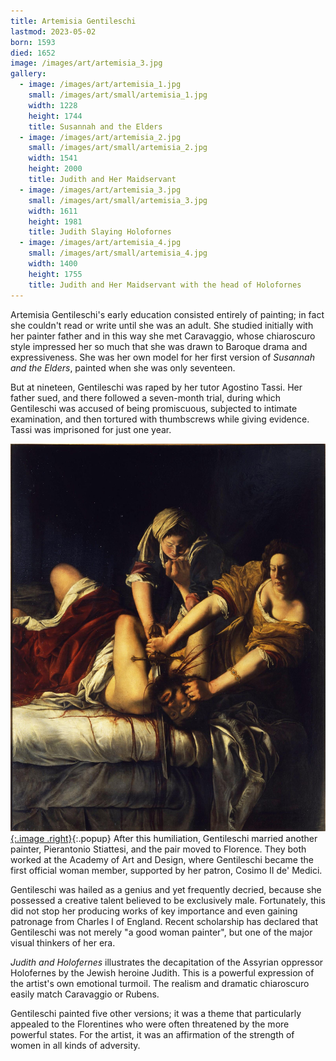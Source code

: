 ```yaml
---
title: Artemisia Gentileschi
lastmod: 2023-05-02
born: 1593
died: 1652
image: /images/art/artemisia_3.jpg
gallery:
  - image: /images/art/artemisia_1.jpg
    small: /images/art/small/artemisia_1.jpg
    width: 1228
    height: 1744
    title: Susannah and the Elders
  - image: /images/art/artemisia_2.jpg
    small: /images/art/small/artemisia_2.jpg
    width: 1541
    height: 2000
    title: Judith and Her Maidservant
  - image: /images/art/artemisia_3.jpg
    small: /images/art/small/artemisia_3.jpg
    width: 1611
    height: 1981
    title: Judith Slaying Holofornes
  - image: /images/art/artemisia_4.jpg
    small: /images/art/small/artemisia_4.jpg
    width: 1400
    height: 1755
    title: Judith and Her Maidservant with the head of Holofornes
---
```


Artemisia Gentileschi's early education consisted entirely of painting; in
fact she couldn't read or write until she was an adult. She studied initially
with her painter father and in this way she met Caravaggio, whose chiaroscuro
style impressed her so much that she was drawn to Baroque drama and
expressiveness. She was her own model for her first version of _Susannah and
the Elders_, painted when she was only seventeen.

But at nineteen, Gentileschi was raped by her tutor Agostino Tassi. Her father
sued, and there followed a seven-month trial, during which Gentileschi was
accused of being promiscuous, subjected to intimate examination, and then
tortured with thumbscrews while giving evidence. Tassi was imprisoned for just
one year.

[![Judith Slaying Holofornes](/images/art/artemisia_3.jpg){:.image .right}](/images/art/artemisia_3.jpg){:.popup}
After this humiliation, Gentileschi married another painter, Pierantonio
Stiattesi, and the pair moved to Florence. They both worked at the Academy of
Art and Design, where Gentileschi became the first official woman member,
supported by her patron, Cosimo II de' Medici.

Gentileschi was hailed as a genius and yet frequently decried, because she
possessed a creative talent believed to be exclusively male. Fortunately, this
did not stop her producing works of key importance and even gaining patronage
from Charles I of England. Recent scholarship has declared that Gentileschi
was not merely "a good woman painter", but one of the major visual thinkers of
her era.

_Judith and Holofernes_ illustrates the decapitation of the Assyrian
oppressor Holofernes by the Jewish heroine Judith. This is a powerful
expression of the artist's own emotional turmoil. The realism and dramatic
chiaroscuro easily match Caravaggio or Rubens.

Gentileschi painted five other versions; it was a theme that particularly
appealed to the Florentines who were often threatened by the more powerful
states. For the artist, it was an affirmation of the strength of women in all
kinds of adversity.
